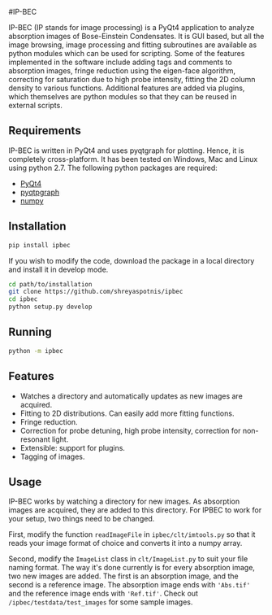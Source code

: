 #IP-BEC

IP-BEC (IP stands for image processing) is a PyQt4 application to analyze
absorption images of Bose-Einstein Condensates. It is GUI based, but all the
image browsing, image processing and fitting subroutines are available as
python modules which can be used for scripting. Some of the features
implemented in the software include adding tags and comments to absorption
images, fringe reduction using the eigen-face algorithm, correcting for
saturation due to high probe intensity, fitting the 2D column density to
various functions. Additional features are added via plugins, which themselves
are python modules so that they can be reused in external scripts.


## Requirements
IP-BEC is written in PyQt4 and uses pyqtgraph for plotting. Hence, it is
completely cross-platform. It has been tested on Windows, Mac and Linux using
python 2.7. The following python packages are required:

- [PyQt4](https://www.riverbankcomputing.com/software/pyqt/download)
- [pyqtpgraph](http://www.pyqtgraph.org/)
- [numpy](http://www.numpy.org/)


## Installation

```bash
pip install ipbec
```

If you wish to modify the code, download the package in a local directory
and install it in develop mode.

```bash
cd path/to/installation
git clone https://github.com/shreyaspotnis/ipbec
cd ipbec
python setup.py develop
```

## Running

```bash
python -m ipbec

```

## Features

- Watches a directory and automatically updates as new images are acquired.
- Fitting to 2D distributions. Can easily add more fitting functions.
- Fringe reduction.
- Correction for probe detuning, high probe intensity, correction for
non-resonant light.
- Extensible: support for plugins.
- Tagging of images.

## Usage

IP-BEC works by watching a directory for new images. As absorption images are
acquired, they are added to this directory. For IPBEC to work for your setup,
two things need to be changed.

First, modify the function `readImageFile` in
`ipbec/clt/imtools.py` so that it reads your image format of choice and converts
it into a numpy array.

Second, modify the `ImageList` class in `clt/ImageList.py` to suit your
file naming format. The way it's done currently is for every absorption image,
two new images are added. The first is an absorption image, and the second
is a reference image. The absorption image ends with `'Abs.tif'` and the reference
image ends with `'Ref.tif'`. Check out `/ipbec/testdata/test_images` for some
sample images.
